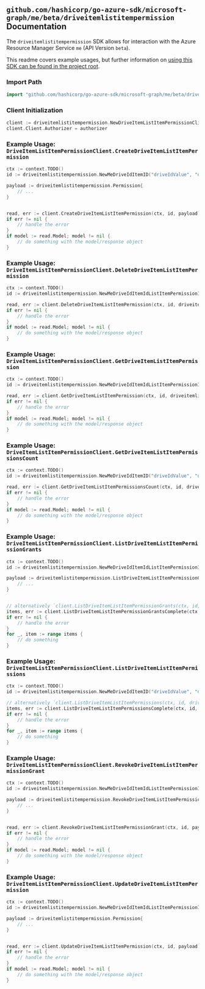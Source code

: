 
## `github.com/hashicorp/go-azure-sdk/microsoft-graph/me/beta/driveitemlistitempermission` Documentation

The `driveitemlistitempermission` SDK allows for interaction with the Azure Resource Manager Service `me` (API Version `beta`).

This readme covers example usages, but further information on [using this SDK can be found in the project root](https://github.com/hashicorp/go-azure-sdk/tree/main/docs).

### Import Path

```go
import "github.com/hashicorp/go-azure-sdk/microsoft-graph/me/beta/driveitemlistitempermission"
```


### Client Initialization

```go
client := driveitemlistitempermission.NewDriveItemListItemPermissionClientWithBaseURI("https://management.azure.com")
client.Client.Authorizer = authorizer
```


### Example Usage: `DriveItemListItemPermissionClient.CreateDriveItemListItemPermission`

```go
ctx := context.TODO()
id := driveitemlistitempermission.NewMeDriveIdItemID("driveIdValue", "driveItemIdValue")

payload := driveitemlistitempermission.Permission{
	// ...
}


read, err := client.CreateDriveItemListItemPermission(ctx, id, payload)
if err != nil {
	// handle the error
}
if model := read.Model; model != nil {
	// do something with the model/response object
}
```


### Example Usage: `DriveItemListItemPermissionClient.DeleteDriveItemListItemPermission`

```go
ctx := context.TODO()
id := driveitemlistitempermission.NewMeDriveIdItemIdListItemPermissionID("driveIdValue", "driveItemIdValue", "permissionIdValue")

read, err := client.DeleteDriveItemListItemPermission(ctx, id, driveitemlistitempermission.DefaultDeleteDriveItemListItemPermissionOperationOptions())
if err != nil {
	// handle the error
}
if model := read.Model; model != nil {
	// do something with the model/response object
}
```


### Example Usage: `DriveItemListItemPermissionClient.GetDriveItemListItemPermission`

```go
ctx := context.TODO()
id := driveitemlistitempermission.NewMeDriveIdItemIdListItemPermissionID("driveIdValue", "driveItemIdValue", "permissionIdValue")

read, err := client.GetDriveItemListItemPermission(ctx, id, driveitemlistitempermission.DefaultGetDriveItemListItemPermissionOperationOptions())
if err != nil {
	// handle the error
}
if model := read.Model; model != nil {
	// do something with the model/response object
}
```


### Example Usage: `DriveItemListItemPermissionClient.GetDriveItemListItemPermissionsCount`

```go
ctx := context.TODO()
id := driveitemlistitempermission.NewMeDriveIdItemID("driveIdValue", "driveItemIdValue")

read, err := client.GetDriveItemListItemPermissionsCount(ctx, id, driveitemlistitempermission.DefaultGetDriveItemListItemPermissionsCountOperationOptions())
if err != nil {
	// handle the error
}
if model := read.Model; model != nil {
	// do something with the model/response object
}
```


### Example Usage: `DriveItemListItemPermissionClient.ListDriveItemListItemPermissionGrants`

```go
ctx := context.TODO()
id := driveitemlistitempermission.NewMeDriveIdItemIdListItemPermissionID("driveIdValue", "driveItemIdValue", "permissionIdValue")

payload := driveitemlistitempermission.ListDriveItemListItemPermissionGrantsRequest{
	// ...
}


// alternatively `client.ListDriveItemListItemPermissionGrants(ctx, id, payload, driveitemlistitempermission.DefaultListDriveItemListItemPermissionGrantsOperationOptions())` can be used to do batched pagination
items, err := client.ListDriveItemListItemPermissionGrantsComplete(ctx, id, payload, driveitemlistitempermission.DefaultListDriveItemListItemPermissionGrantsOperationOptions())
if err != nil {
	// handle the error
}
for _, item := range items {
	// do something
}
```


### Example Usage: `DriveItemListItemPermissionClient.ListDriveItemListItemPermissions`

```go
ctx := context.TODO()
id := driveitemlistitempermission.NewMeDriveIdItemID("driveIdValue", "driveItemIdValue")

// alternatively `client.ListDriveItemListItemPermissions(ctx, id, driveitemlistitempermission.DefaultListDriveItemListItemPermissionsOperationOptions())` can be used to do batched pagination
items, err := client.ListDriveItemListItemPermissionsComplete(ctx, id, driveitemlistitempermission.DefaultListDriveItemListItemPermissionsOperationOptions())
if err != nil {
	// handle the error
}
for _, item := range items {
	// do something
}
```


### Example Usage: `DriveItemListItemPermissionClient.RevokeDriveItemListItemPermissionGrant`

```go
ctx := context.TODO()
id := driveitemlistitempermission.NewMeDriveIdItemIdListItemPermissionID("driveIdValue", "driveItemIdValue", "permissionIdValue")

payload := driveitemlistitempermission.RevokeDriveItemListItemPermissionGrantRequest{
	// ...
}


read, err := client.RevokeDriveItemListItemPermissionGrant(ctx, id, payload)
if err != nil {
	// handle the error
}
if model := read.Model; model != nil {
	// do something with the model/response object
}
```


### Example Usage: `DriveItemListItemPermissionClient.UpdateDriveItemListItemPermission`

```go
ctx := context.TODO()
id := driveitemlistitempermission.NewMeDriveIdItemIdListItemPermissionID("driveIdValue", "driveItemIdValue", "permissionIdValue")

payload := driveitemlistitempermission.Permission{
	// ...
}


read, err := client.UpdateDriveItemListItemPermission(ctx, id, payload)
if err != nil {
	// handle the error
}
if model := read.Model; model != nil {
	// do something with the model/response object
}
```
